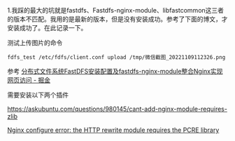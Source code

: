 1.我踩的最大的坑就是fastdfs、Fastdfs-nginx-module、libfastcommon这三者的版本不匹配。我用的是最新的版本，但是没有安装成功。参考了下面的博文，才安装成功了。在此记录一下。

测试上传图片的命令

```
fdfs_test /etc/fdfs/client.conf upload /tmp/微信截图_20221109112326.png
```

参考  [分布式文件系统FastDFS安装配置及fastdfs-nginx-module整合Nginx实现网页访问 - 掘金](https://juejin.cn/post/7039626576463413278) 

需要安装以下两个插件

https://askubuntu.com/questions/980145/cant-add-nginx-module-requires-zlib

[Nginx configure error: the HTTP rewrite module requires the PCRE library](https://blog.cpming.top/p/nginx-http-rewrite-module-requires-pcre)